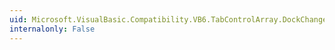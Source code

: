 ```yaml
---
uid: Microsoft.VisualBasic.Compatibility.VB6.TabControlArray.DockChanged
internalonly: False
---
```

